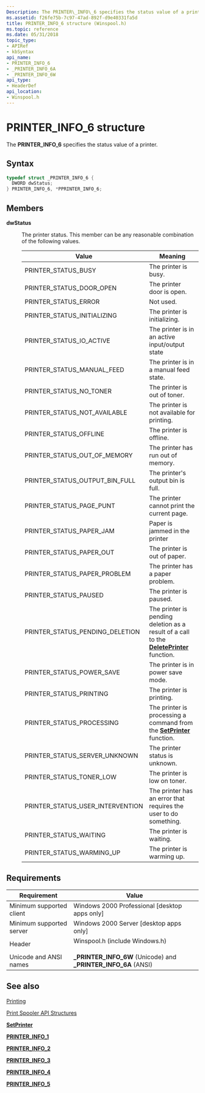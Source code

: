 ```yaml
---
Description: The PRINTER\_INFO\_6 specifies the status value of a printer.
ms.assetid: f26fe75b-7c97-47ad-892f-d9e40331fa5d
title: PRINTER_INFO_6 structure (Winspool.h)
ms.topic: reference
ms.date: 05/31/2018
topic_type: 
- APIRef
- kbSyntax
api_name: 
- PRINTER_INFO_6
- _PRINTER_INFO_6A
- _PRINTER_INFO_6W
api_type: 
- HeaderDef
api_location: 
- Winspool.h
---
```


# PRINTER\_INFO\_6 structure

The **PRINTER\_INFO\_6** specifies the status value of a printer.

## Syntax


```C++
typedef struct _PRINTER_INFO_6 {
  DWORD dwStatus;
} PRINTER_INFO_6, *PPRINTER_INFO_6;
```



## Members

<dl> <dt>

**dwStatus**
</dt> <dd>

The printer status. This member can be any reasonable combination of the following values.



| Value                               | Meaning                                                                                                       |
|-------------------------------------|---------------------------------------------------------------------------------------------------------------|
| PRINTER\_STATUS\_BUSY               | The printer is busy.                                                                                          |
| PRINTER\_STATUS\_DOOR\_OPEN         | The printer door is open.                                                                                     |
| PRINTER\_STATUS\_ERROR              | Not used.                                                                                                     |
| PRINTER\_STATUS\_INITIALIZING       | The printer is initializing.                                                                                  |
| PRINTER\_STATUS\_IO\_ACTIVE         | The printer is in an active input/output state                                                                |
| PRINTER\_STATUS\_MANUAL\_FEED       | The printer is in a manual feed state.                                                                        |
| PRINTER\_STATUS\_NO\_TONER          | The printer is out of toner.                                                                                  |
| PRINTER\_STATUS\_NOT\_AVAILABLE     | The printer is not available for printing.                                                                    |
| PRINTER\_STATUS\_OFFLINE            | The printer is offline.                                                                                       |
| PRINTER\_STATUS\_OUT\_OF\_MEMORY    | The printer has run out of memory.                                                                            |
| PRINTER\_STATUS\_OUTPUT\_BIN\_FULL  | The printer's output bin is full.                                                                             |
| PRINTER\_STATUS\_PAGE\_PUNT         | The printer cannot print the current page.                                                                    |
| PRINTER\_STATUS\_PAPER\_JAM         | Paper is jammed in the printer                                                                                |
| PRINTER\_STATUS\_PAPER\_OUT         | The printer is out of paper.                                                                                  |
| PRINTER\_STATUS\_PAPER\_PROBLEM     | The printer has a paper problem.                                                                              |
| PRINTER\_STATUS\_PAUSED             | The printer is paused.                                                                                        |
| PRINTER\_STATUS\_PENDING\_DELETION  | The printer is pending deletion as a result of a call to the [**DeletePrinter**](deleteprinter.md) function. |
| PRINTER\_STATUS\_POWER\_SAVE        | The printer is in power save mode.                                                                            |
| PRINTER\_STATUS\_PRINTING           | The printer is printing.                                                                                      |
| PRINTER\_STATUS\_PROCESSING         | The printer is processing a command from the [**SetPrinter**](setprinter.md) function.                       |
| PRINTER\_STATUS\_SERVER\_UNKNOWN    | The printer status is unknown.                                                                                |
| PRINTER\_STATUS\_TONER\_LOW         | The printer is low on toner.                                                                                  |
| PRINTER\_STATUS\_USER\_INTERVENTION | The printer has an error that requires the user to do something.                                              |
| PRINTER\_STATUS\_WAITING            | The printer is waiting.                                                                                       |
| PRINTER\_STATUS\_WARMING\_UP        | The printer is warming up.                                                                                    |



 

</dd> </dl>

## Requirements



| Requirement | Value |
|-------------------------------------|-----------------------------------------------------------------------------------------------------------|
| Minimum supported client<br/> | Windows 2000 Professional \[desktop apps only\]<br/>                                                |
| Minimum supported server<br/> | Windows 2000 Server \[desktop apps only\]<br/>                                                      |
| Header<br/>                   | <dl> <dt>Winspool.h (include Windows.h)</dt> </dl> |
| Unicode and ANSI names<br/>   | **\_PRINTER\_INFO\_6W** (Unicode) and **\_PRINTER\_INFO\_6A** (ANSI)<br/>                           |



## See also

<dl> <dt>

[Printing](printdocs-printing.md)
</dt> <dt>

[Print Spooler API Structures](printing-and-print-spooler-structures.md)
</dt> <dt>

[**SetPrinter**](setprinter.md)
</dt> <dt>

[**PRINTER\_INFO\_1**](printer-info-1.md)
</dt> <dt>

[**PRINTER\_INFO\_2**](printer-info-2.md)
</dt> <dt>

[**PRINTER\_INFO\_3**](printer-info-3.md)
</dt> <dt>

[**PRINTER\_INFO\_4**](printer-info-4.md)
</dt> <dt>

[**PRINTER\_INFO\_5**](printer-info-5.md)
</dt> </dl>

 

 




